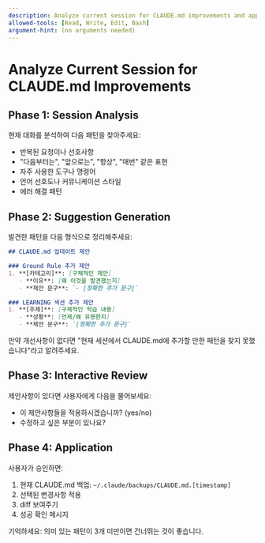 ```yaml
---
description: Analyze current session for CLAUDE.md improvements and apply them interactively
allowed-tools: [Read, Write, Edit, Bash]
argument-hint: (no arguments needed)
---
```


# Analyze Current Session for CLAUDE.md Improvements

## Phase 1: Session Analysis
현재 대화를 분석하여 다음 패턴을 찾아주세요:
- 반복된 요청이나 선호사항
- "다음부터는", "앞으로는", "항상", "매번" 같은 표현
- 자주 사용한 도구나 명령어
- 언어 선호도나 커뮤니케이션 스타일
- 에러 해결 패턴

## Phase 2: Suggestion Generation
발견한 패턴을 다음 형식으로 정리해주세요:

```markdown
## CLAUDE.md 업데이트 제안

### Ground Rule 추가 제안
1. **[카테고리]**: [구체적인 제안]
   - **이유**: [왜 이것을 발견했는지]
   - **제안 문구**: `- [정확한 추가 문구]`

### LEARNING 섹션 추가 제안
1. **[주제]**: [구체적인 학습 내용]
   - **상황**: [언제/왜 유용한지]
   - **제안 문구**: `[정확한 추가 문구]`
```

만약 개선사항이 없다면 "현재 세션에서 CLAUDE.md에 추가할 만한 패턴을 찾지 못했습니다"라고 알려주세요.

## Phase 3: Interactive Review
제안사항이 있다면 사용자에게 다음을 물어보세요:
- 이 제안사항들을 적용하시겠습니까? (yes/no)
- 수정하고 싶은 부분이 있나요?

## Phase 4: Application
사용자가 승인하면:
1. 현재 CLAUDE.md 백업: `~/.claude/backups/CLAUDE.md.[timestamp]`
2. 선택된 변경사항 적용
3. diff 보여주기
4. 성공 확인 메시지

기억하세요: 의미 있는 패턴이 3개 미만이면 건너뛰는 것이 좋습니다.